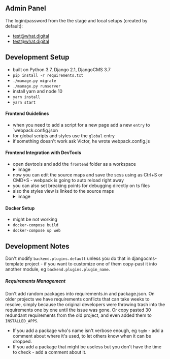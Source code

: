 Admin Panel
-------------------------------------------------------------------------------
The login/password from the the stage and local setups (created by default):
- test@what.digital
- test@what.digital

Development Setup
-------------------------------------------------------------------------------
- built on Python 3.7, Django 2.1, DjangoCMS 3.7
- `pip install -r requirements.txt`
- `./manage.py migrate`
- `./manage.py runserver`
- install yarn and node 10
- `yarn install`
- `yarn start`

#### Frontend Guidelines
- when you need to add a script for a new page add a new `entry` to `webpack.config.json
- for global scripts and styles use the `global` entry
- if something doesn't work ask Victor, he wrote webpack.config.js

#### Frontend Integration with DevTools
- open devtools and add the `frontend` folder as a workspace <details><summary>image</summary> ![](/docs/readme/front-int-example.png)</details>
- now you can edit the source maps and save the scss using as Ctrl+S or CMD+S - webpack is going to auto reload right away
- you can also set breaking points for debugging directly on ts files
- also the styles view is linked to the source maps <details><summary>image</summary>![](/docs/readme/front-linked-styles.png)</details>

#### Docker Setup
- might be not working
- `docker-compose build`
- `docker-compose up web`


Development Notes
-------------------------------------------------------------------------------
Don't modify `backend.plugins.default` unless you do that in djangocms-template project - if you want to customize one of them copy-past it into another module, eg `backend.plugins.plugin_name`.

##### Requirements Management
Don't add random packages into requirements.in and package.json. On older projects we have requirements conflicts that can take weeks to resolve, simply because the original developers were throwing trash into the requirements one by one until the issue was gone. Or copy pasted 30 redundant requirements from the old project, and even added them to `INSTALLED_APPS`. 
- If you add a package who's name isn't verbose enough, eg `tqdm` - add a comment about where it's used, to let others know when it can be dropped.
- If you add a package that might be useless but you don't have the time to check - add a comment about it.
